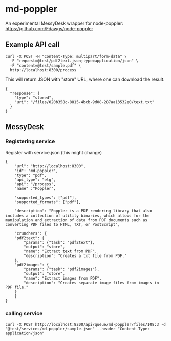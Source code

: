 
# md-poppler

An experimental MessyDesk wrapper for node-poppler: 
https://github.com/Fdawgs/node-poppler

## Example API call 



	curl -X POST -H "Content-Type: multipart/form-data" \
	  -F "request=@test/pdf2text.json;type=application/json" \
	  -F "content=@test/sample.pdf" \
	  http://localhost:8300/process



This will return JSON with "store" URL, where one can download the result.

	{
	  "response": {
	    "type": "stored",
	    "uri": "/files/020b358c-8815-4bcb-9d08-287aa13532e0/text.txt"
	  }
	}



## MessyDesk

### Registering service

Register with service.json (this might change)

	{
	    "url": "http://localhost:8300",
	    "id": "md-poppler",
	    "type": "pdf",
	    "api_type": "elg",
	    "api": "/process",
	    "name" :"Poppler",
	    
	    "supported_types": ["pdf"],
	    "supported_formats": ["pdf"],

	    "description": "Poppler is a PDF rendering library that also includes a collection of utility binaries, which allows for the manipulation and extraction of data from PDF documents such as converting PDF files to HTML, TXT, or PostScript",

	    "crunchers": {
		"pdf2text": {
		    "params": {"task": "pdf2text"},
		    "output": "store",
		    "name": "Extract text from PDF",
		    "description": "Creates a txt file from PDF."
		},
		"pdf2images": {
		    "params": {"task": "pdf2images"},
		    "output": "store",
		    "name": "Extract images from PDF",
		    "description": "Creates separate image files from images in PDF file."
		}
	    }
	}


### calling service


	curl -X POST http://localhost:8200/api/queue/md-poppler/files/108:3 -d "@test/services/md-poppler/sample.json" --header "Content-Type: application/json"






